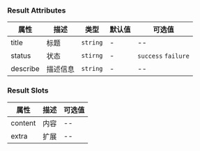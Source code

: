 ### Result Attributes

| 属性     | 描述     | 类型     | 默认值 | 可选值              |
| -------- | -------- | -------- | ------ | ------------------- |
| title    | 标题     | `string` | -      | --                  |
| status   | 状态     | `stirng` | -      | `success` `failure` |
| describe | 描述信息 | `string` | -      | --                  |

### Result Slots

| 属性    | 描述 | 可选值 |
| ------- | ---- | ------ |
| content | 内容 | --     |
| extra   | 扩展 | --     |
